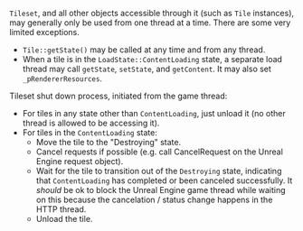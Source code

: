 `Tileset`, and all other objects accessible through it (such as `Tile` instances), may generally only be used from one thread at a time. There are some very limited exceptions.

* `Tile::getState()` may be called at any time and from any thread.
* When a tile is in the `LoadState::ContentLoading` state, a separate load thread may call `getState`, `setState`, and `getContent`. It may also set `_pRendererResources`.

Tileset shut down process, initiated from the game thread:

* For tiles in any state other than `ContentLoading`, just unload it (no other thread is allowed to be accessing it).
* For tiles in the `ContentLoading` state:
  * Move the tile to the "Destroying" state.
  * Cancel requests if possible (e.g. call CancelRequest on the Unreal Engine request object).
  * Wait for the tile to transition out of the `Destroying` state, indicating that `ContentLoading` has completed or been canceled successfully. It _should_ be ok to block the Unreal Engine game thread while waiting on this because the cancelation / status change happens in the HTTP thread.
  * Unload the tile.
